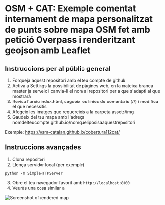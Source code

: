 # OSM + CAT: Exemple comentat internament de mapa personalitzat de punts sobre mapa OSM fet amb petició Overpass i renderitzant geojson amb Leaflet

## Instruccions per al públic general

1. Forqueja aquest repositori amb el teu compte de github
2. Activa a Settings la possibilitat de pàgines web, en la mateixa branca master ja serveix i canvia-li el nom al repositori per a que s'adapti al que mostrarà
3. Revisa l'arxiu index.html, segueix les línies de comentaris (//) i modifica el que necessitis
4. Afegeix les imatges que requereixis a la carpeta assets/img
5. Gaudeix del teu mapa amb l'adreça nomdelteucompte.github.io/nomqueliposisaaquestrepositori

Exemple: https://osm-catalan.github.io/cobertura112cat/

## Instruccions avançades

1. Clona repositori
2. Llença servidor local (per exemple)
```
python -m SimpleHTTPServer
```
3. Obre el teu navegador favorit amb `http://localhost:8000`
4. Veuràs una cosa similar a

![Screenshot of rendered map](/assets/github/sc1.jpg)
